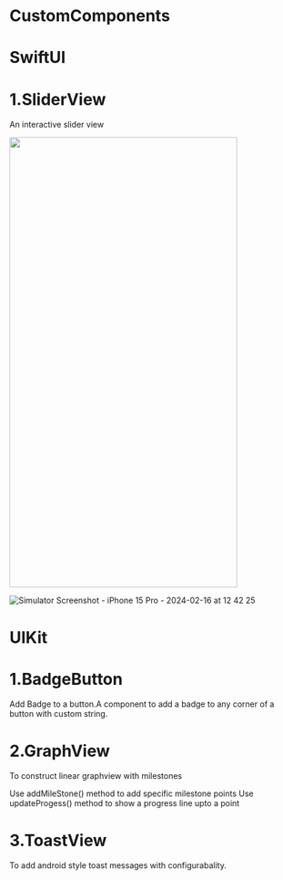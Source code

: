 # CustomComponents

# SwiftUI

# 1.SliderView

An interactive slider view 

<img src="[https://cloud.githubusercontent.com/assets/yourgif.gi](https://github.com/tibinthomas9/CustomComponents/assets/29753504/6c8ff3ef-efd4-4569-9d2d-30d0b40fc7a2)f" width="400" height="790">

![Simulator Screenshot - iPhone 15 Pro - 2024-02-16 at 12 42 25](https://github.com/tibinthomas9/CustomComponents/assets/29753504/6c8ff3ef-efd4-4569-9d2d-30d0b40fc7a2)


# UIKit


# 1.BadgeButton

Add Badge to a button.A component to add a badge to any corner of a button with custom string.

# 2.GraphView

To construct linear graphview with milestones

Use addMileStone() method to add specific milestone points
Use updateProgess() method to show a progress line upto a point

# 3.ToastView

To add android style toast messages with configurabality.

